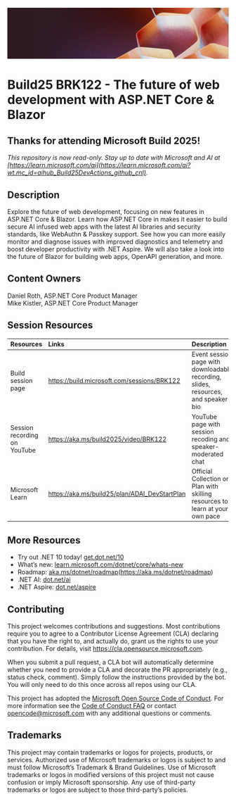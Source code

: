 <p align="center">
<img src="img/banner.jpg" alt="decorative banner" width="1200"/>
</p>

# Build25 BRK122 - The future of web development with ASP.NET Core & Blazor

## Thanks for attending Microsoft Build 2025!
*This repository is now read-only.  Stay up to date with Microsoft and AI at [https://learn.microsoft.com/ai](https://learn.microsoft.com/ai?wt.mc_id=aihub_Build25DevActions_github_cnl).*

## Description

Explore the future of web development, focusing on new features in ASP.NET Core & Blazor.
Learn how ASP.NET Core in makes it easier to build secure AI infused web apps with the latest
AI libraries and security standards, like WebAuthn & Passkey support.
See how you can more easily monitor and diagnose issues with improved diagnostics and telemetry
and boost developer productivity with .NET Aspire.
We will also take a look into the future of Blazor for building web apps, OpenAPI generation, and more.

## Content Owners

Daniel Roth, ASP.NET Core Product Manager<br>
Mike Kistler, ASP.NET Core Product Manager<br>

## Session Resources

| Resources          | Links                             | Description        |
|:-------------------|:----------------------------------|:-------------------|
| Build session page | https://build.microsoft.com/sessions/BRK122 | Event session page with downloadable recording, slides, resources, and speaker bio |
| Session recording on YouTube | https://aka.ms/build2025/video/BRK122 | YouTube page with session recoding and speaker-moderated chat |
| Microsoft Learn | https://aka.ms/build25/plan/ADAI_DevStartPlan | Official Collection or Plan with skilling resources to learn at your own pace |

## More Resources

- Try out .NET 10 today! [get.dot.net/10](https://get.dot.net/10)
- What’s new: [learn.microsoft.com/dotnet/core/whats-new](https://learn.microsoft.com/dotnet/core/whats-new)
- Roadmap: [aka.ms/dotnet/roadmap]()(https://aka.ms/dotnet/roadmap)
- .NET AI: [dot.net/ai](https://dot.net/ai)
- .NET Aspire: [dot.net/aspire](https://dot.net/aspire)

## Contributing

This project welcomes contributions and suggestions.  Most contributions require you to agree to a
Contributor License Agreement (CLA) declaring that you have the right to, and actually do, grant us
the rights to use your contribution. For details, visit https://cla.opensource.microsoft.com.

When you submit a pull request, a CLA bot will automatically determine whether you need to provide
a CLA and decorate the PR appropriately (e.g., status check, comment). Simply follow the instructions
provided by the bot. You will only need to do this once across all repos using our CLA.

This project has adopted the [Microsoft Open Source Code of Conduct](https://opensource.microsoft.com/codeofconduct/).
For more information see the [Code of Conduct FAQ](https://opensource.microsoft.com/codeofconduct/faq/) or
contact [opencode@microsoft.com](mailto:opencode@microsoft.com) with any additional questions or comments.

## Trademarks
This project may contain trademarks or logos for projects, products, or services. Authorized use of Microsoft trademarks or logos is subject to and must follow Microsoft’s Trademark & Brand Guidelines. Use of Microsoft trademarks or logos in modified versions of this project must not cause confusion or imply Microsoft sponsorship. Any use of third-party trademarks or logos are subject to those third-party’s policies.
